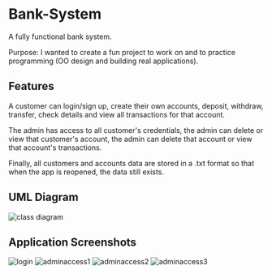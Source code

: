# Bank-System
A fully functional bank system.

Purpose: I wanted to create a fun project to work on and to practice programming (OO design and building real applications).

## Features
A customer can login/sign up, create their own accounts, deposit, withdraw, transfer, check details and view all transactions for that account.

The admin has access to all customer's credentials, the admin can delete or view that customer's account, the admin can delete that account or view that account's transactions.

Finally, all customers and accounts data are stored in a .txt format so that when the app is reopened, the data still exists.

## UML Diagram
![class diagram](https://user-images.githubusercontent.com/27843440/43031720-b70a2152-8cea-11e8-8bb6-18210ab30b28.PNG)

## Application Screenshots
![login](https://user-images.githubusercontent.com/27843440/43031687-1d3f499e-8cea-11e8-8a03-c8a32df76c77.PNG)
![adminaccess1](https://user-images.githubusercontent.com/27843440/43031721-c4272088-8cea-11e8-9dd7-33864ec9020f.PNG)
![adminaccess2](https://user-images.githubusercontent.com/27843440/43031722-c47a794a-8cea-11e8-9080-0bf5efd1cced.PNG)
![adminaccess3](https://user-images.githubusercontent.com/27843440/43031723-c4d3f466-8cea-11e8-9d79-57e5d98cd5ce.PNG)

